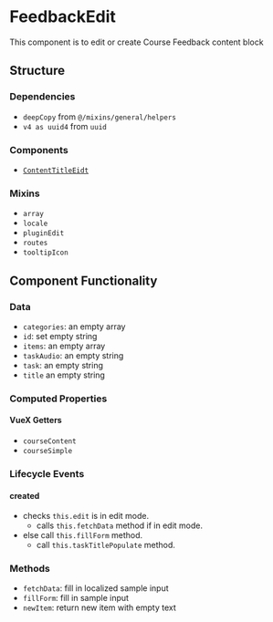 FeedbackEdit 
===============
This component is to edit or create Course Feedback content block

## Structure

### Dependencies
* `deepCopy` from `@/mixins/general/helpers`
* `v4 as uuid4` from `uuid`

### Components
* [`ContentTitleEidt`](../../helpers/content-title-edit)

### Mixins
* `array`
* `locale`
* `pluginEdit`
* `routes`
* `tooltipIcon`

Component Functionality
---------
### Data
- `categories`: an empty array 
- `id`: set empty string 
- `items`: an empty array
- `taskAudio`: an empty string 
- `task`: an empty string  
- `title` an empty string 
  
### Computed Properties
#### VueX Getters
- `courseContent`
- `courseSimple`

### Lifecycle Events
#### created
- checks `this.edit` is in edit mode.
  - calls `this.fetchData` method if in edit mode.
- else call `this.fillForm` method.
  - call `this.taskTitlePopulate` method. 

### Methods
- `fetchData`: fill in localized sample input  
- `fillForm`: fill in sample input 
- `newItem`: return new item with empty text 